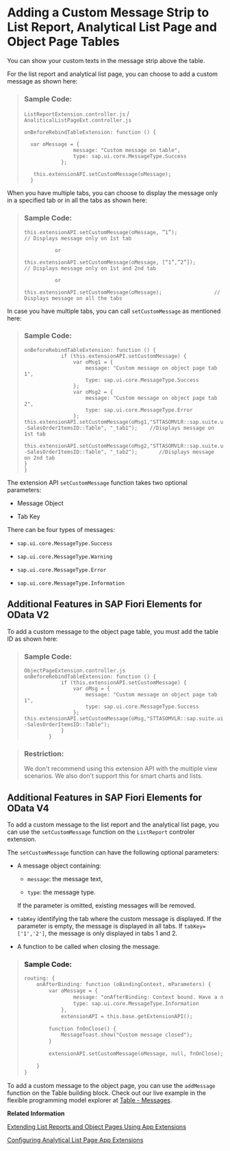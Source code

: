 <!-- loio0fdbefb48d6446bb9ed20ca42942aa10 -->

# Adding a Custom Message Strip to List Report, Analytical List Page and Object Page Tables

You can show your custom texts in the message strip above the table.

For the list report and analytical list page, you can choose to add a custom message as shown here:

> ### Sample Code:  
> `ListReportExtension.controller.js` / `AnaliticalListPageExt.controller.js`
> 
> ```
> onBeforeRebindTableExtension: function () {
>           
>   var oMessage = {
>                 message: "Custom message on table",
>                 type: sap.ui.core.MessageType.Success
>             };
> 
>    this.extensionAPI.setCustomMessage(oMessage);
>   }
> 
> ```

When you have multiple tabs, you can choose to display the message only in a specified tab or in all the tabs as shown here:

> ### Sample Code:  
> ```
> this.extensionAPI.setCustomMessage(oMessage, ”1”);         	        // Displays message only on 1st tab
> 
> 			or
> 
> this.extensionAPI.setCustomMessage(oMessage, [“1”,”2”]);        // Displays message only on 1st and 2nd tab
> 
> 			or
> 
> this.extensionAPI.setCustomMessage(oMessage); 		        // Displays message on all the tabs
> 
> ```

In case you have multiple tabs, you can call `setCustomMessage` as mentioned here:

> ### Sample Code:  
> ```
> onBeforeRebindTableExtension: function () {
>             if (this.extensionAPI.setCustomMessage) {
>                 var oMsg1 = {
>                     message: "Custom message on object page tab 1",
>                     type: sap.ui.core.MessageType.Success
>                 };
>                 var oMsg2 = {
>                     message: "Custom message on object page tab 2",
>                     type: sap.ui.core.MessageType.Error
>                 };
> this.extensionAPI.setCustomMessage(oMsg1,"STTASOMVLR::sap.suite.ui.generic.template.ObjectPage.view.Details::C_STTA_SalesOrder_WD_20--SalesOrderItemsID::Table", "_tab1");    //Displays message on 1st tab
>                     this.extensionAPI.setCustomMessage(oMsg2,"STTASOMVLR::sap.suite.ui.generic.template.ObjectPage.view.Details::C_STTA_SalesOrder_WD_20--SalesOrderItemsID::Table", "_tab2");       //Displays message on 2nd tab
> }
> }
> 
> ```

The extension API `setCustomMessage` function takes two optional parameters:

-   Message Object

-   Tab Key

There can be four types of messages:

-   `sap.ui.core.MessageType.Success`

-   `sap.ui.core.MessageType.Warning`

-   `sap.ui.core.MessageType.Error`

-   `sap.ui.core.MessageType.Information`




## Additional Features in SAP Fiori Elements for OData V2

To add a custom message to the object page table, you must add the table ID as shown here:

> ### Sample Code:  
> ```
> ObjectPageExtension.controller.js
> onBeforeRebindTableExtension: function () {
>             if (this.extensionAPI.setCustomMessage) {
>                 var oMsg = {
>                     message: "Custom message on object page tab 1",
>                     type: sap.ui.core.MessageType.Success
>                 };
> this.extensionAPI.setCustomMessage(oMsg,"STTASOMVLR::sap.suite.ui.generic.template.ObjectPage.view.Details::C_STTA_SalesOrder_WD_20--SalesOrderItemsID::Table");           
>             }
>         }
> 
> ```

> ### Restriction:  
> We don't recommend using this extension API with the multiple view scenarios. We also don't support this for smart charts and lists.



<a name="loio0fdbefb48d6446bb9ed20ca42942aa10__section_asl_gk4_mwb"/>

## Additional Features in SAP Fiori Elements for OData V4

To add a custom message to the list report and the analytical list page, you can use the `setCustomMessage` function on the `ListReport` controler extension.

The `setCustomMessage` function can have the following optional parameters:

-   A message object containing:

    -   `message`: the message text,

    -   `type`: the message type.


    If the parameter is omitted, existing messages will be removed.

-   `tabKey` identifying the tab where the custom message is displayed. If the parameter is empty, the message is displayed in all tabs. If `tabKey=['1','2']`, the message is only displayed in tabs 1 and 2.
-   A function to be called when closing the message.


> ### Sample Code:  
> ```xml
> routing: {
>     onAfterBinding: function (oBindingContext, mParameters) {
>         var oMessage = {
>                 message: "onAfterBinding: Context bound. Have a nice day",
>                 type: sap.ui.core.MessageType.Information
>             },
>             extensionAPI = this.base.getExtensionAPI();
> 
>         function fnOnClose() {
>             MessageToast.show("Custom message closed");
>         }
> 
>         extensionAPI.setCustomMessage(oMessage, null, fnOnClose);
> 
>     }
> }
> ```

To add a custom message to the object page, you can use the `addMessage` function on the Table building block. Check out our live example in the flexible programming model explorer at [Table - Messages](https://ui5.sap.com/test-resources/sap/fe/core/fpmExplorer/index.html#/buildingBlocks/table/tableMessages).

**Related Information**  


[Extending List Reports and Object Pages Using App Extensions](extending-list-reports-and-object-pages-using-app-extensions-a892eb8.md "Various framework extension points are available for list reports and object pages.")

[Configuring Analytical List Page App Extensions](configuring-analytical-list-page-app-extensions-9504fb4.md "This section provides some of the advance configurations and extensions for your application.")

